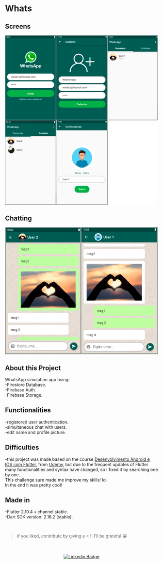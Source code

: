 # Whats 

## Screens
![Preview-Screens](https://github.com/devWeslei/whats/blob/main/imagens/1.jpg)

## Chatting
![Preview-Screens](https://github.com/devWeslei/whats/blob/main/imagens/2.jpg)

## About this Project
WhatsApp simulation app using:   
-Firestore Database.   
-Firebase Auth.   
-Firebase Storage.   


## Functionalities   
-registered user authentication.   
-simultaneous chat with users.   
-edit name and profile picture.   

## Difficulties
-this project was made based on the course [Desenvolvimento Android e IOS com Flutter](https://www.udemy.com/course/desenvolvimento-android-e-ios-com-flutter/), from
[Udemy](https://www.udemy.com/?ranMID=39197&ranEAID=0EOJOrTo2D4&ranSiteID=0EOJOrTo2D4-jEdslSFjh_Izd2eciLplfw&LSNPUBID=0EOJOrTo2D4&utm_source=aff-campaign&utm_medium=udemyads), but due to the frequent updates of Flutter many functionalities and syntax have changed, so I fixed it by searching one by one.   
This challenge sure made me improve my skills! lol    
In the end it was pretty cool!
## Made in
-Flutter 2.10.4 • channel stable.   
-Dart SDK version: 2.16.2 (stable).   


</br>

>if you liked, contribute by giving a ⭐ !! I'll be grateful 😁      

</br>   
<div align="center">   
  
   [![Linkedin Badge](https://img.shields.io/badge/-weslei%20tiago-292929?style=flat-square&logo=Linkedin&logoColor=white&link=https://www.linkedin.com/in/weslei-tiago-53b47a208/)](https://www.linkedin.com/in/weslei-tiago-53b47a208/)   
  
   </div>
